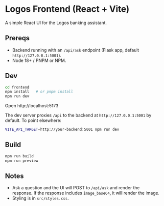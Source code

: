 # Logos Frontend (React + Vite)

A simple React UI for the Logos banking assistant.

## Prereqs
- Backend running with an `/api/ask` endpoint (Flask app, default `http://127.0.0.1:5001`).
- Node 18+ / PNPM or NPM.

## Dev
```bash
cd frontend
npm install   # or pnpm install
npm run dev
```
Open http://localhost:5173

The dev server proxies `/api` to the backend at `http://127.0.0.1:5001` by default. To point elsewhere:
```bash
VITE_API_TARGET=http://your-backend:5001 npm run dev
```

## Build
```bash
npm run build
npm run preview
```

## Notes
- Ask a question and the UI will POST to `/api/ask` and render the response. If the response includes `image_base64`, it will render the image.
- Styling is in `src/styles.css`. 